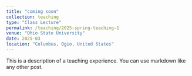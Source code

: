 ```yaml
---
title: "coming soon"
collection: teaching
type: "Class Lecture"
permalink: /teaching/2025-spring-teaching-1
venue: "Ohio State University"
date: 2025-03
location: "Columbus, Ogio, United States"
---
```


This is a description of a teaching experience. You can use markdown like any other post.
